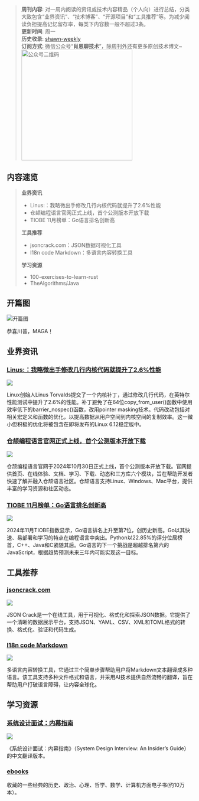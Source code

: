 > **周刊内容**: 对一周内阅读的资讯或技术内容精品（个人向）进行总结，分类大致包含“业界资讯”、“技术博客”、“开源项目”和“工具推荐”等。为减少阅读负担提高记忆留存率，每类下内容数一般不超过3条。<br>
> **更新时间**: 周一<br>
> **历史收录**: [shawn-weekly](https://github.com/Xiaoxie1994/shawn-weekly) <br>
> **订阅方式**: 微信公众号“**肖恩聊技术**”，除周刊外还有更多原创技术博文~<br>
> <img src="https://cdn.jsdelivr.net/gh/Xiaoxie1994/images/images/20241103221454.png" alt="公众号二维码" width="300">

## 内容速览
> **业界资讯**
> - Linus:：我略微出手修改几行内核代码就提升了2.6%性能
> - 仓颉编程语言官网正式上线，首个公测版本开放下载
> - TIOBE 11月榜单：Go语言排名创新高
>
> **工具推荐**
> - jsoncrack.com：JSON数据可视化工具
> - I18n code Markdown：多语言内容转换工具
>
> **学习资源**
> - 100-exercises-to-learn-rust
> - TheAlgorithms/Java

## 开篇图
![开篇图](https://cdn.jsdelivr.net/gh/Xiaoxie1994/images/images/20241110230042.png)

恭喜川普，MAGA！

## 业界资讯
### [Linus:：我略微出手修改几行内核代码就提升了2.6%性能](https://mp.weixin.qq.com/s/JxyMBHc4qPdozGK32TBTbQ)

![](https://cdn.jsdelivr.net/gh/Xiaoxie1994/images/images/20241110225553.png)

Linux创始人Linus Torvalds提交了一个内核补丁，通过修改几行代码，在英特尔性能测试中提升了2.6%的性能。补丁避免了在64位copy_from_user()函数中使用效率低下的barrier_nospec()函数，改用pointer masking技术。代码改动包括对相关宏定义和函数的优化，以提高数据从用户空间到内核空间的复制效率。这一微小但积极的优化将被包含在即将发布的Linux 6.12稳定版中。

### [仓颉编程语言官网正式上线，首个公测版本开放下载](https://www.oschina.net/news/318801)

![](https://cdn.jsdelivr.net/gh/Xiaoxie1994/images/images/20241110221655.png)

仓颉编程语言官网于2024年10月30日正式上线，首个公测版本开放下载。官网提供首页、在线体验、文档、学习、下载、动态和三方库六个模块，旨在帮助开发者快速了解并融入仓颉语言社区。仓颉语言支持Linux、Windows、Mac平台，提供丰富的学习资源和社区动态。

### [TIOBE 11月榜单：Go语言排名创新高](https://www.tiobe.com/tiobe-index/)

![](https://cdn.jsdelivr.net/gh/Xiaoxie1994/images/images/20241110230501.png)

2024年11月TIOBE指数显示，Go语言排名上升至第7位，创历史新高。Go以其快速、易部署和学习的特点在编程语言中突出。Python以22.85%的评分位居榜首，C++、Java和C紧随其后。Go语言的下一个挑战是超越排名第六的JavaScript，根据趋势预测未来三年内可能实现这一目标。
 
## 工具推荐
### [jsoncrack.com](https://github.com/AykutSarac/jsoncrack.com)

![](https://cdn.jsdelivr.net/gh/Xiaoxie1994/images/images/20241110224711.png)

JSON Crack是一个在线工具，用于可视化、格式化和探索JSON数据。它提供了一个清晰的数据展示平台，支持JSON、YAML、CSV、XML和TOML格式的转换、格式化、验证和代码生成。

### [I18n code Markdown](https://www.i18ncode.com/zh/markdown)

![](https://cdn.jsdelivr.net/gh/Xiaoxie1994/images/images/20241110224614.png)

多语言内容转换工具，它通过三个简单步骤帮助用户将Markdown文本翻译成多种语言。该工具支持多种文件格式和语言，并采用AI技术提供自然流畅的翻译，旨在帮助用户打破语言障碍，让内容全球化。

## 学习资源
### [系统设计面试：内幕指南](https://learning-guide.gitbook.io/system-design-interview)

![](https://cdn.jsdelivr.net/gh/Xiaoxie1994/images/images/20241110225501.png)

《系统设计面试：内幕指南》（System Design Interview: An Insider’s Guide）的中文翻译版本。

### [ebooks](https://github.com/kska32/ebooks)

收藏的一些经典的历史、政治、心理、哲学、数学、计算机方面电子书(约10万本）。